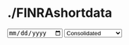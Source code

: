 # ./FINRAshortdata

  <input type="date" id="date-selector" />
  <select id="file-type-selector">
    <option value="CNMSshvol" selected>Consolidated</option>
    <option value="FNSQshvol">NASDAQ Carteret</option>
    <option value="FNQCshvol">NASDAQ Chicago</option>
    <option value="FNYXshvol">NYSE</option>
    <option value="FNRAshvol">ADF</option>
    <option value="FORFshvol">ORF</option>
  </select>
  <table id="data-table" class="display">
    <thead>
      <tr></tr>
    </thead>
    <tbody></tbody>
  </table>

  <script src="https://code.jquery.com/jquery-3.6.0.min.js"></script>
  <script src="https://cdn.datatables.net/1.11.3/js/jquery.dataTables.min.js"></script>
  <script>
    $(document).ready(function() {
      function isWeekday(date) {
        const day = date.getDay();
        return day >= 1 && day <= 5;
      }

      function getDefaultDate() {
        const today = new Date();
        let defaultDate = new Date(today);
        defaultDate.setDate(today.getDate() - 1);
        while (!isWeekday(defaultDate)) {
          defaultDate.setDate(defaultDate.getDate() - 1);
        }
        return defaultDate.toISOString().split('T')[0];
      }

      const defaultDate = getDefaultDate();
      $('#date-selector').val(defaultDate);

      function updateUrlAndReload() {
        const selectedDate = new Date($('#date-selector').val());
        const selectedFileType = $('#file-type-selector').val();

        if (isWeekday(selectedDate)) {
          const formattedDate = selectedDate.toISOString().split('T')[0].replace(/-/g, '');
          const newUrl = `${window.location.pathname}?date=${formattedDate}&filetype=${selectedFileType}`;
          window.location.href = newUrl;
        } else {
          alert('Please select a weekday.');
          $('#date-selector').val(defaultDate);
        }
      }

      $('#date-selector').change(updateUrlAndReload);
      $('#file-type-selector').change(updateUrlAndReload);

      function getQueryParams() {
        const params = {};
        const queryString = window.location.search.substring(1);
        const queryArray = queryString.split('&');
        queryArray.forEach(param => {
          const [key, value] = param.split('=');
          params[key] = decodeURIComponent(value);
        });
        return params;
      }

      const params = getQueryParams();
      const selectedDate = params.date || defaultDate.replace(/-/g, '');
      const selectedFileType = params.filetype || 'CNMSshvol';
      $('#date-selector').val(`${selectedDate.slice(0, 4)}-${selectedDate.slice(4, 6)}-${selectedDate.slice(6, 8)}`);
      $('#file-type-selector').val(selectedFileType);
      
      const dataUrl = `https://cdn.finra.org/equity/regsho/daily/${selectedFileType}${selectedDate}.txt`;

      function detectDelimiter(data) {
        const lines = data.split('\n');
        const sampleLine = lines[0];
        if (sampleLine.indexOf(',') !== -1) return ',';
        if (sampleLine.indexOf('\t') !== -1) return '\t';
        if (sampleLine.indexOf('|') !== -1) return '|';
        return ','; 
      }

      function parseData(str, delimiter) {
        const arr = [];
        let quote = false;

        for (let row = 0, col = 0, c = 0; c < str.length; c++) {
          const cc = str[c], nc = str[c + 1];
          arr[row] = arr[row] || [];
          arr[row][col] = arr[row][col] || '';

          if (cc === '"' && quote && nc === '"') {
            arr[row][col] += cc; ++c;
          } else if (cc === '"') {
            quote = !quote;
          } else if (cc === delimiter && !quote) {
            ++col;
          } else if (cc === '\n' && !quote) {
            ++row; col = 0;
          } else {
            arr[row][col] += cc;
          }
        }
        return arr;
      }

      fetch(dataUrl)
        .then(response => {
          if (!response.ok) throw new Error('No data available for the selected date');
          return response.text();
        })
        .then(data => {
          const delimiter = detectDelimiter(data);
          const rows = parseData(data, delimiter);
          const table = $('#data-table');

          // Populate headers
          let theadHTML = '';
          rows[0].forEach(header => {
            theadHTML += `<th>${header}</th>`;
          });
          table.find('thead tr').html(theadHTML);

          // Initialize DataTables with server-side processing
          table.DataTable({
            data: rows.slice(1),
            columns: rows[0].map(header => ({ title: header })),
            deferRender: true,
            scrollY: 400,
            scrollCollapse: true,
            scroller: true
          });
        })
        .catch(error => {
          console.error('Error fetching the data file:', error);
          alert('No data available for the selected date');
        });
    });
    $.fn.dataTable.ext.errMode = 'none';
  </script>
